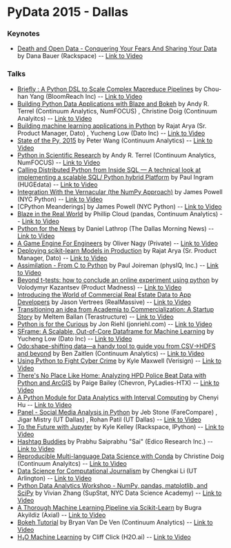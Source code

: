 # PyData 2015 - Dallas

### Keynotes
* [Death and Open Data - Conquering Your Fears And Sharing Your Data](http://pydata.org/dal2015/abstracts/#376) by Dana Bauer (Rackspace) -- [Link to Video](https://www.youtube.com/watch?v=tqixs-aoXX0)


### Talks
* [Briefly : A Python DSL to Scale Complex Mapreduce Pipelines](http://pydata.org/dal2015/abstracts/#339) by Chou-han Yang (BloomReach Inc) -- [Link to Video](https://www.youtube.com/watch?v=GOBaqN3N_So)
* [Building Python Data Applications with Blaze and Bokeh](http://pydata.org/dal2015/abstracts/#341) by Andy R. Terrel (Continuum Analytics, NumFOCUS) , Christine Doig (Continuum Analyitcs) -- [Link to Video](https://www.youtube.com/watch?v=nar7u17qkOU)
* [Building machine learning applications in Python](http://pydata.org/dal2015/abstracts/#374) by Rajat Arya (Sr. Product Manager, Dato) , Yucheng Low (Dato Inc) -- [Link to Video](https://www.youtube.com/watch?v=MphtprumgzA)
* [State of the Py, 2015](http://pydata.org/dal2015/abstracts/#367) by Peter Wang (Continuum Analytics) -- [Link to Video](https://www.youtube.com/watch?v=Pkwygl3cgmU)
* [Python in Scientific Research](http://pydata.org/dal2015/abstracts/#343) by Andy R. Terrel (Continuum Analytics, NumFOCUS) -- [Link to Video](https://www.youtube.com/watch?v=MmDGN6-7fYI)
* [Calling Distributed Python from Inside SQL — A technical look at implementing a scalable SQL/ Python hybrid Platform](http://pydata.org/dal2015/abstracts/#344) by Paul Ingram (HUGEdata) -- [Link to Video](https://www.youtube.com/watch?v=6MiO0oGoDvA)
* [Integration With the Vernacular (the NumPy Approach)](http://pydata.org/dal2015/abstracts/#364) by James Powell (NYC Python) -- [Link to Video](https://www.youtube.com/watch?v=u2yvNw49AX4)
* [CPython Meanderings] by James Powell (NYC Python) -- [Link to Video](https://www.youtube.com/watch?v=2O7yj-Nh6AY)
* [Blaze in the Real World](http://pydata.org/dal2015/abstracts/#353) by Phillip Cloud (pandas, Continuum Analytics) -- [Link to Video](https://www.youtube.com/watch?v=x0svOPW6DdE)
* [Python for the News](http://pydata.org/dal2015/abstracts/#357) by Daniel Lathrop (The Dallas Morning News) -- [Link to Video](https://www.youtube.com/watch?v=2komcpXE2GU)
* [A Game Engine For Engineers](http://pydata.org/dal2015/abstracts/#349) by Oliver Nagy (Private) -- [Link to Video](https://www.youtube.com/watch?v=dPn2Gpo7cLE)
* [Deploying scikit-learn Models in Production](http://pydata.org/dal2015/abstracts/#365) by Rajat Arya (Sr. Product Manager, Dato) -- [Link to Video](https://www.youtube.com/watch?v=AwjeRg1u5VI)
* [Assimilation - From C to Python](http://pydata.org/dal2015/abstracts/#368) by Paul Joireman (physIQ, Inc.) -- [Link to Video](https://www.youtube.com/watch?v=orAq7IkleMw)
* [Beyond t-tests: how to conclude an online experiment using python](http://pydata.org/dal2015/abstracts/#351) by Volodymyr Kazantsev (Product Madness) -- [Link to Video](https://www.youtube.com/watch?v=8V05QOYjt0k)
* [Introducing the World of Commercial Real Estate Data to App Developers](http://pydata.org/dal2015/abstracts/#377) by Jason Vertrees (RealMassive) -- [Link to Video](https://www.youtube.com/watch?v=aPzgZ_n9C4g)
* [Transitioning an idea from Academia to Commercialization: A Startup Story](http://pydata.org/dal2015/abstracts/#369) by Meltem Ballan (Terastructure) -- [Link to Video](https://www.youtube.com/watch?v=b611-kVyUnM)
* [Python is for the Curious](http://pydata.org/dal2015/abstracts/#372) by Jon Riehl (jonriehl.com) -- [Link to Video](https://www.youtube.com/watch?v=-_SsEtbJwos)
* [SFrame: A Scalable, Out-of-Core Dataframe for Machine Learning](http://pydata.org/dal2015/abstracts/#354) by Yucheng Low (Dato Inc) -- [Link to Video](https://www.youtube.com/watch?v=wUOMaKYtaMY)
* [Odo:shape-shifting data—a handy tool to guide you from CSV->HDFS and beyond](http://pydata.org/dal2015/abstracts/#348) by Ben Zaitlen (Continuum Analytics) -- [Link to Video](https://www.youtube.com/watch?v=r2yeWiUt4Vw)
* [Using Python to Fight Cyber Crime](http://pydata.org/dal2015/abstracts/#371) by Kyle Maxwell (Verisign) -- [Link to Video](https://www.youtube.com/watch?v=a7v5fB2IaT4)
* [There's No Place Like Home: Analyzing HPD Police Beat Data with Python and ArcGIS](http://pydata.org/dal2015/abstracts/#378) by Paige Bailey (Chevron, PyLadies-HTX) -- [Link to Video](https://www.youtube.com/watch?v=xDr_XGROU3Q)
* [A Python Module for Data Analytics with Interval Computing](http://pydata.org/dal2015/abstracts/#358) by Chenyi Hu -- [Link to Video](https://www.youtube.com/watch?v=8Aig0RBisQ0)
* [Panel - Social Media Analysis in Python](http://pydata.org/dal2015/abstracts/#373) by Jeb Stone (FareCompare) , Jigar Mistry (UT Dallas) , Rohan Patil (UT Dallas) -- [Link to Video](https://www.youtube.com/watch?v=AIvXqXeMrqw)
* [To the Future with Jupyter](http://pydata.org/dal2015/abstracts/#375) by Kyle Kelley (Rackspace, IPython) -- [Link to Video](https://www.youtube.com/watch?v=S936yBCixfc)
* [Hashtag Buddies](http://pydata.org/dal2015/abstracts/#359) by Prabhu Saiprabhu "Sai" (Edico Research Inc.) -- [Link to Video](https://www.youtube.com/watch?v=j77Ir4zIF1M)
* [Reproducible Multi-language Data Science with Conda](http://pydata.org/dal2015/abstracts/#361) by Christine Doig (Continuum Analyitcs) -- [Link to Video](https://www.youtube.com/watch?v=Siyzif14eAc)
* [Data Science for Computational Journalism](http://pydata.org/dal2015/abstracts/#360) by Chengkai Li (UT Arlington) -- [Link to Video](https://www.youtube.com/watch?v=npIa7M0kRo4)
* [Python Data Analytics Workshop - NumPy, pandas, matplotlib, and SciPy](http://pydata.org/dal2015/abstracts/#362) by Vivian Zhang (SupStat, NYC Data Science Academy) -- [Link to Video](https://www.youtube.com/watch?v=giG3oUj6NSY)
* [A Thorough Machine Learning Pipeline via Scikit-Learn](http://pydata.org/dal2015/abstracts/#338) by Bugra Akyildiz (Axial) -- [Link to Video](https://www.youtube.com/watch?v=1J7-p3ueQk0)
* [Bokeh Tutorial](http://pydata.org/dal2015/abstracts/#340) by Bryan Van De Ven (Continuum Analytics) -- [Link to Video](https://www.youtube.com/watch?v=S11GfFlQgtw)
* [H₂O Machine Learning](http://pydata.org/dal2015/abstracts/#345) by Cliff Click (H2O.ai) -- [Link to Video](https://www.youtube.com/watch?v=pbuMHrGY4LY)